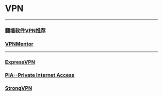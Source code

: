 # VPN

---
### [翻墙软件VPN推荐](https://github.com/vpncn/vpncn.github.io)

### [VPNMentor](https://zh.vpnmentor.com/)

---
### [ExpressVPN](https://www.expressvpn.com/)

### [PIA--Private Internet Access](https://www.privateinternetaccess.com/)

### [StrongVPN](https://strongvpn.com/)

